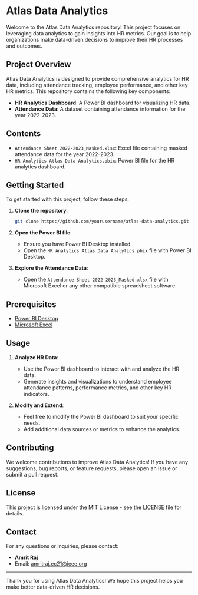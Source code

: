 # Atlas Data Analytics

Welcome to the Atlas Data Analytics repository! This project focuses on leveraging data analytics to gain insights into HR metrics. Our goal is to help organizations make data-driven decisions to improve their HR processes and outcomes.

## Project Overview

Atlas Data Analytics is designed to provide comprehensive analytics for HR data, including attendance tracking, employee performance, and other key HR metrics. This repository contains the following key components:

- **HR Analytics Dashboard**: A Power BI dashboard for visualizing HR data.
- **Attendance Data**: A dataset containing attendance information for the year 2022-2023.

## Contents

- `Attendance Sheet 2022-2023_Masked.xlsx`: Excel file containing masked attendance data for the year 2022-2023.
- `HR Analytics Atlas Data Analytics.pbix`: Power BI file for the HR analytics dashboard.

## Getting Started

To get started with this project, follow these steps:

1. **Clone the repository**:
    ```bash
    git clone https://github.com/yourusername/atlas-data-analytics.git
    ```

2. **Open the Power BI file**:
    - Ensure you have Power BI Desktop installed.
    - Open the `HR Analytics Atlas Data Analytics.pbix` file with Power BI Desktop.

3. **Explore the Attendance Data**:
    - Open the `Attendance Sheet 2022-2023_Masked.xlsx` file with Microsoft Excel or any other compatible spreadsheet software.

## Prerequisites

- [Power BI Desktop](https://powerbi.microsoft.com/desktop/)
- [Microsoft Excel](https://www.microsoft.com/en-us/microsoft-365/excel)

## Usage

1. **Analyze HR Data**:
    - Use the Power BI dashboard to interact with and analyze the HR data.
    - Generate insights and visualizations to understand employee attendance patterns, performance metrics, and other key HR indicators.

2. **Modify and Extend**:
    - Feel free to modify the Power BI dashboard to suit your specific needs.
    - Add additional data sources or metrics to enhance the analytics.

## Contributing

We welcome contributions to improve Atlas Data Analytics! If you have any suggestions, bug reports, or feature requests, please open an issue or submit a pull request.

## License

This project is licensed under the MIT License - see the [LICENSE](LICENSE) file for details.

## Contact

For any questions or inquiries, please contact:

- **Amrit Raj**
- Email: amritraj.ec21@ieee.org

---

Thank you for using Atlas Data Analytics! We hope this project helps you make better data-driven HR decisions.
